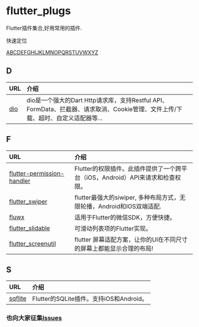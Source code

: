 # flutter_plugs

Flutter插件集合,好用常用的插件.

<!-- TOC -->
快速定位

[A]()[B]()[C]()[D](#D)[E]()[F](#F)[G]()[H]()[I]()[J]()[K]()[L]()[M]()[N]()[O]()[P]()[Q]()[R]()[S](#S)[T]()[U]()[V]()[W]()[X]()[Y]()[Z]()
<!-- /TOC -->

## D
|URL|介绍|
|:- |:-|
|[dio](https://github.com/flutterchina/dio)|dio是一个强大的Dart Http请求库，支持Restful API、FormData、拦截器、请求取消、Cookie管理、文件上传/下载、超时、自定义适配器等...|

## F
|URL|介绍|
|:- |:-|
|[flutter-permission-handler](https://github.com/BaseflowIT/flutter-permission-handler)|Flutter的权限插件。此插件提供了一个跨平台（iOS，Android）API来请求和检查权限。|
|[flutter_swiper](https://github.com/best-flutter/flutter_swiper)|flutter最强大的siwiper, 多种布局方式，无限轮播，Android和IOS双端适配.|
|[fluwx](https://github.com/OpenFlutter/fluwx)|适用于Flutter的微信SDK，方便快捷。|
|[flutter_slidable](https://github.com/letsar/flutter_slidable)|可滑动列表项的Flutter实现。|
|[flutter_screenutil](https://github.com/OpenFlutter/flutter_screenutil)|flutter 屏幕适配方案，让你的UI在不同尺寸的屏幕上都能显示合理的布局!|

## S
|URL|介绍|
|:- |:-|
|[sqflite](https://github.com/tekartik/sqflite)|Flutter的SQLite插件。支持iOS和Android。|


### 也向大家征集[Issues](https://github.com/dlgchg/flutter_plugs/issues)

